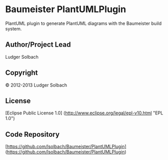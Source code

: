 Baumeister PlantUMLPlugin
=========================

PlantUML plugin to generate PlantUML diagrams with the Baumeister build system.

Author/Project Lead
-------------------
Ludger Solbach

Copyright
---------
© 2012-2013 Ludger Solbach

License
-------
[Eclipse Public License 1.0] (http://www.eclipse.org/legal/epl-v10.html "EPL 1.0")

Code Repository
---------------
[https://github.com/lsolbach/Baumeister/PlantUMLPlugin] (https://github.com/lsolbach/Baumeister/PlantUMLPlugin)
